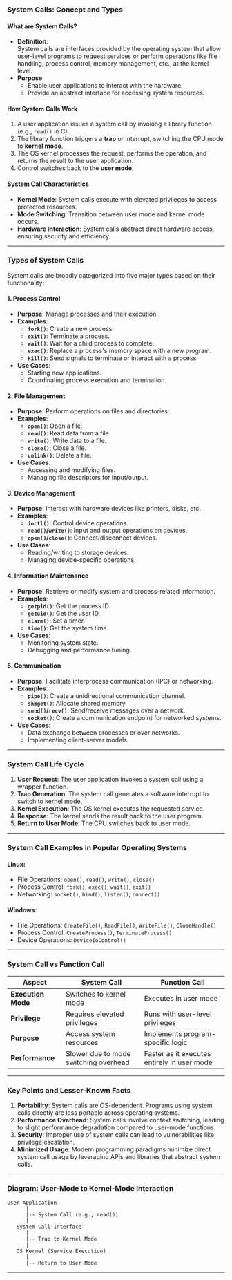 ### System Calls: Concept and Types  

#### **What are System Calls?**
- **Definition**:  
  System calls are interfaces provided by the operating system that allow user-level programs to request services or perform operations like file handling, process control, memory management, etc., at the kernel level.  
- **Purpose**:  
  - Enable user applications to interact with the hardware.  
  - Provide an abstract interface for accessing system resources.  

#### **How System Calls Work**
1. A user application issues a system call by invoking a library function (e.g., `read()` in C).
2. The library function triggers a **trap** or interrupt, switching the CPU mode to **kernel mode**.
3. The OS kernel processes the request, performs the operation, and returns the result to the user application.
4. Control switches back to the **user mode**.

#### **System Call Characteristics**
- **Kernel Mode**: System calls execute with elevated privileges to access protected resources.
- **Mode Switching**: Transition between user mode and kernel mode occurs.
- **Hardware Interaction**: System calls abstract direct hardware access, ensuring security and efficiency.

---

### **Types of System Calls**
System calls are broadly categorized into five major types based on their functionality:

#### 1. **Process Control**
   - **Purpose**: Manage processes and their execution.
   - **Examples**:
     - **`fork()`**: Create a new process.
     - **`exit()`**: Terminate a process.
     - **`wait()`**: Wait for a child process to complete.
     - **`exec()`**: Replace a process's memory space with a new program.
     - **`kill()`**: Send signals to terminate or interact with a process.
   - **Use Cases**:
     - Starting new applications.
     - Coordinating process execution and termination.

#### 2. **File Management**
   - **Purpose**: Perform operations on files and directories.
   - **Examples**:
     - **`open()`**: Open a file.
     - **`read()`**: Read data from a file.
     - **`write()`**: Write data to a file.
     - **`close()`**: Close a file.
     - **`unlink()`**: Delete a file.
   - **Use Cases**:
     - Accessing and modifying files.
     - Managing file descriptors for input/output.

#### 3. **Device Management**
   - **Purpose**: Interact with hardware devices like printers, disks, etc.
   - **Examples**:
     - **`ioctl()`**: Control device operations.
     - **`read()`/`write()`**: Input and output operations on devices.
     - **`open()`/`close()`**: Connect/disconnect devices.
   - **Use Cases**:
     - Reading/writing to storage devices.
     - Managing device-specific operations.

#### 4. **Information Maintenance**
   - **Purpose**: Retrieve or modify system and process-related information.
   - **Examples**:
     - **`getpid()`**: Get the process ID.
     - **`getuid()`**: Get the user ID.
     - **`alarm()`**: Set a timer.
     - **`time()`**: Get the system time.
   - **Use Cases**:
     - Monitoring system state.
     - Debugging and performance tuning.

#### 5. **Communication**
   - **Purpose**: Facilitate interprocess communication (IPC) or networking.
   - **Examples**:
     - **`pipe()`**: Create a unidirectional communication channel.
     - **`shmget()`**: Allocate shared memory.
     - **`send()`/`recv()`**: Send/receive messages over a network.
     - **`socket()`**: Create a communication endpoint for networked systems.
   - **Use Cases**:
     - Data exchange between processes or over networks.
     - Implementing client-server models.

---

### **System Call Life Cycle**
1. **User Request**: The user application invokes a system call using a wrapper function.
2. **Trap Generation**: The system call generates a software interrupt to switch to kernel mode.
3. **Kernel Execution**: The OS kernel executes the requested service.
4. **Response**: The kernel sends the result back to the user program.
5. **Return to User Mode**: The CPU switches back to user mode.

---

### **System Call Examples in Popular Operating Systems**

#### **Linux**:
- File Operations: `open()`, `read()`, `write()`, `close()`
- Process Control: `fork()`, `exec()`, `wait()`, `exit()`
- Networking: `socket()`, `bind()`, `listen()`, `connect()`

#### **Windows**:
- File Operations: `CreateFile()`, `ReadFile()`, `WriteFile()`, `CloseHandle()`
- Process Control: `CreateProcess()`, `TerminateProcess()`
- Device Operations: `DeviceIoControl()`

---

### **System Call vs Function Call**
| **Aspect**              | **System Call**                         | **Function Call**                   |
|-------------------------|-----------------------------------------|-------------------------------------|
| **Execution Mode**       | Switches to kernel mode                | Executes in user mode               |
| **Privilege**            | Requires elevated privileges           | Runs with user-level privileges     |
| **Purpose**              | Access system resources                | Implements program-specific logic   |
| **Performance**          | Slower due to mode switching overhead  | Faster as it executes entirely in user mode |

---

### **Key Points and Lesser-Known Facts**
1. **Portability**: System calls are OS-dependent. Programs using system calls directly are less portable across operating systems.
2. **Performance Overhead**: System calls involve context switching, leading to slight performance degradation compared to user-mode functions.
3. **Security**: Improper use of system calls can lead to vulnerabilities like privilege escalation.
4. **Minimized Usage**: Modern programming paradigms minimize direct system call usage by leveraging APIs and libraries that abstract system calls.

---

### Diagram: User-Mode to Kernel-Mode Interaction

```
User Application
      |
      |-- System Call (e.g., read())
      |
   System Call Interface
      |
      |-- Trap to Kernel Mode
      |
   OS Kernel (Service Execution)
      |
      |-- Return to User Mode
```

---
